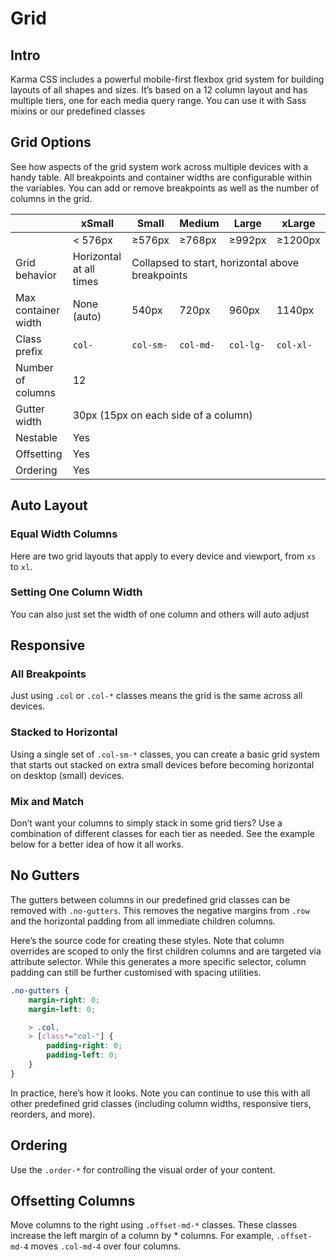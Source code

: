 
# Grid

## Intro

Karma CSS includes a powerful mobile-first flexbox grid system for building layouts of all 
shapes and sizes. It’s based on a 12 column layout and has multiple tiers, one for each 
media query range. You can use it with Sass mixins or our predefined classes

## Grid Options

See how aspects of the grid system work across multiple devices with a handy table. 
All breakpoints and container widths are configurable within the variables. 
You can add or remove breakpoints as well as the number of columns in the grid.

<table>
    <thead>
        <tr>
            <th></th>
            <th>xSmall</th>
            <th>Small</th>
            <th>Medium</th>
            <th>Large</th>
            <th>xLarge</th>
        </tr>
    </thead>
    <tbody>
        <tr>
            <td></td>
            <td>< 576px</td>
            <td>≥576px</td>
            <td>≥768px</td>
            <td>≥992px</td>
            <td>≥1200px</td>
        </tr>
        <tr>
            <td>Grid behavior</td>
            <td>Horizontal at all times</td>
            <td colspan="4">Collapsed to start, horizontal above breakpoints</td>
        </tr>
        <tr>
            <td>Max container width</td>
            <td>None (auto)</td>
            <td>540px</td>
            <td>720px</td>
            <td>960px</td>
            <td>1140px</td>
        </tr>
        <tr>
            <td>Class prefix</td>
            <td><code>col-</code></td>
            <td><code>col-sm-</code></td>
            <td><code>col-md-</code></td>
            <td><code>col-lg-</code></td>
            <td><code>col-xl-</code></td>
        </tr>
        <tr>
            <td>Number of columns</td>
            <td colspan="5">12</td>
        </tr>
        <tr>
            <td>Gutter width</td>
            <td colspan="5">30px (15px on each side of a column)</td>
        </tr>
        <tr>
            <td>Nestable</td>
            <td colspan="5">Yes</td>
        </tr>
        <tr>
            <td>Offsetting</td>
            <td colspan="5">Yes</td>
        </tr>
        <tr>
            <td>Ordering</td>
            <td colspan="5">Yes</td>
        </tr>
    </tbody>
</table>

## Auto Layout

### Equal Width Columns

Here are two grid layouts that apply to every device and viewport, from ``xs`` to ``xl``.

<script async src="//jsfiddle.net/stuartaccent/9b6fj5a1/embed/html,result/"></script>

### Setting One Column Width

You can also just set the width of one column and others will auto adjust

<script async src="//jsfiddle.net/stuartaccent/4xwbq8jv/embed/html,result/"></script>

## Responsive

### All Breakpoints

Just using ``.col`` or ``.col-*`` classes means the grid is the same across all devices.

<script async src="//jsfiddle.net/stuartaccent/x302pbzr/embed/html,result/"></script>

### Stacked to Horizontal

Using a single set of ``.col-sm-*`` classes, you can create a basic grid system that starts out stacked 
on extra small devices before becoming horizontal on desktop (small) devices.

<script async src="//jsfiddle.net/stuartaccent/fweqa143/embed/html,result/"></script>

### Mix and Match

Don’t want your columns to simply stack in some grid tiers? Use a combination of different classes 
for each tier as needed. See the example below for a better idea of how it all works.

<script async src="//jsfiddle.net/stuartaccent/sp4z87do/embed/html,result/"></script>

## No Gutters

The gutters between columns in our predefined grid classes can be removed with ``.no-gutters``. 
This removes the negative margins from ``.row`` and the horizontal padding from all immediate children columns.

Here’s the source code for creating these styles. Note that column overrides are scoped to only the first 
children columns and are targeted via attribute selector. While this generates a more specific selector, 
column padding can still be further customised with spacing utilities.

```scss
.no-gutters {
    margin-right: 0;
    margin-left: 0;

    > .col,
    > [class*="col-"] {
        padding-right: 0;
        padding-left: 0;
    }
}
```

In practice, here’s how it looks. Note you can continue to use this with all other predefined grid 
classes (including column widths, responsive tiers, reorders, and more).

<script async src="//jsfiddle.net/stuartaccent/3to0npLh/embed/html,result/"></script>

## Ordering

Use the ``.order-*`` for controlling the visual order of your content.

<script async src="//jsfiddle.net/stuartaccent/hk7obqn0/embed/html,result/"></script>

## Offsetting Columns

Move columns to the right using ``.offset-md-*`` classes. These classes increase the left 
margin of a column by * columns. For example, ``.offset-md-4`` moves ``.col-md-4`` over four columns.

<script async src="//jsfiddle.net/stuartaccent/61dgjteL/embed/html,result/"></script>
